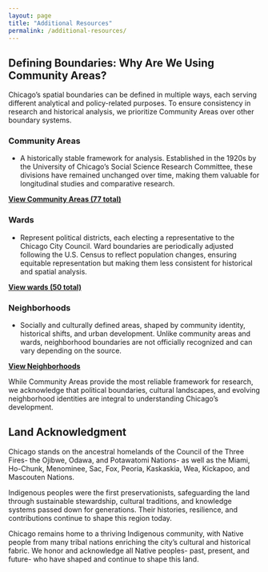 ```yaml
---
layout: page
title: "Additional Resources"
permalink: /additional-resources/
---
```


## Defining Boundaries: Why Are We Using Community Areas?

Chicago’s spatial boundaries can be defined in multiple ways, each serving different analytical and policy-related purposes. To ensure consistency in research and historical analysis, we prioritize Community Areas over other boundary systems.
>
### Community Areas
- A historically stable framework for analysis. Established in the 1920s by the University of Chicago’s Social Science Research Committee, these divisions have remained unchanged over time, making them valuable for longitudinal studies and comparative research. 
>
**[View Community Areas (77 total)](https://data.cityofchicago.org/Facilities-Geographic-Boundaries/Boundaries-Community-Areas-current-/cauq-8yn6)**  
>
### Wards
-  Represent political districts, each electing a representative to the Chicago City Council. Ward boundaries are periodically adjusted following the U.S. Census to reflect population changes, ensuring equitable representation but making them less consistent for historical and spatial analysis. 
>
**[View wards (50 total)](https://data.cityofchicago.org/Facilities-Geographic-Boundaries/Boundaries-Wards-2015-2023-/sp34-6z76)** 
>
### Neighborhoods
-   Socially and culturally defined areas, shaped by community identity, historical shifts, and urban development. Unlike community areas and wards, neighborhood boundaries are not officially recognized and can vary depending on the source. 
>
**[View Neighborhoods](https://data.cityofchicago.org/Facilities-Geographic-Boundaries/Boundaries-Neighborhoods/bbvz-uum9)**

While Community Areas provide the most reliable framework for research, we acknowledge that political boundaries, cultural landscapes, and evolving neighborhood identities are integral to understanding Chicago’s development.

## Land Acknowledgment 

Chicago stands on the ancestral homelands of the Council of the Three Fires- the Ojibwe, Odawa, and Potawatomi Nations- as well as the Miami, Ho-Chunk, Menominee, Sac, Fox, Peoria, Kaskaskia, Wea, Kickapoo, and Mascouten Nations.

Indigenous peoples were the first preservationists, safeguarding the land through sustainable stewardship, cultural traditions, and knowledge systems passed down for generations. Their histories, resilience, and contributions continue to shape this region today.

Chicago remains home to a thriving Indigenous community, with Native people from many tribal nations enriching the city’s cultural and historical fabric. We honor and acknowledge all Native peoples- past, present, and future- who have shaped and continue to shape this land.
